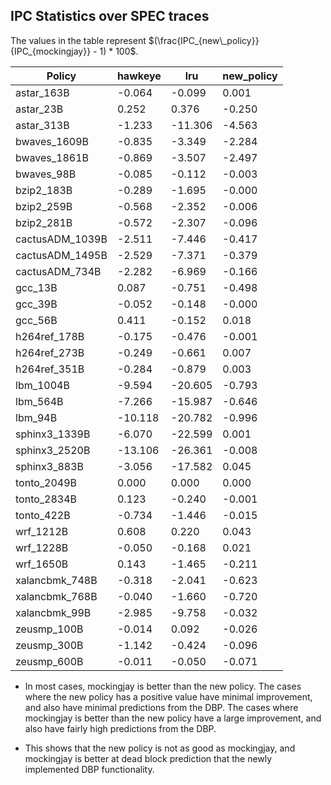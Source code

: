 ## IPC Statistics over SPEC traces

The values in the table represent $(\frac{IPC_{new\_policy}}{IPC_{mockingjay}} - 1) * 100$.

| Policy | hawkeye | lru | new_policy |
| --- | --- | --- | --- |
| astar_163B | -0.064 | -0.099 | 0.001 |
| astar_23B | 0.252 | 0.376 | -0.250 |
| astar_313B | -1.233 | -11.306 | -4.563 |
| bwaves_1609B | -0.835 | -3.349 | -2.284 |
| bwaves_1861B | -0.869 | -3.507 | -2.497 |
| bwaves_98B | -0.085 | -0.112 | -0.003 |
| bzip2_183B | -0.289 | -1.695 | -0.000 |
| bzip2_259B | -0.568 | -2.352 | -0.006 |
| bzip2_281B | -0.572 | -2.307 | -0.096 |
| cactusADM_1039B | -2.511 | -7.446 | -0.417 |
| cactusADM_1495B | -2.529 | -7.371 | -0.379 |
| cactusADM_734B | -2.282 | -6.969 | -0.166 |
| gcc_13B | 0.087 | -0.751 | -0.498 |
| gcc_39B | -0.052 | -0.148 | -0.000 |
| gcc_56B | 0.411 | -0.152 | 0.018 |
| h264ref_178B | -0.175 | -0.476 | -0.001 |
| h264ref_273B | -0.249 | -0.661 | 0.007 |
| h264ref_351B | -0.284 | -0.879 | 0.003 |
| lbm_1004B | -9.594 | -20.605 | -0.793 |
| lbm_564B | -7.266 | -15.987 | -0.646 |
| lbm_94B | -10.118 | -20.782 | -0.996 |
| sphinx3_1339B | -6.070 | -22.599 | 0.001 |
| sphinx3_2520B | -13.106 | -26.361 | -0.008 |
| sphinx3_883B | -3.056 | -17.582 | 0.045 |
| tonto_2049B | 0.000 | 0.000 | 0.000 |
| tonto_2834B | 0.123 | -0.240 | -0.001 |
| tonto_422B | -0.734 | -1.446 | -0.015 |
| wrf_1212B | 0.608 | 0.220 | 0.043 |
| wrf_1228B | -0.050 | -0.168 | 0.021 |
| wrf_1650B | 0.143 | -1.465 | -0.211 |
| xalancbmk_748B | -0.318 | -2.041 | -0.623 |
| xalancbmk_768B | -0.040 | -1.660 | -0.720 |
| xalancbmk_99B | -2.985 | -9.758 | -0.032 |
| zeusmp_100B | -0.014 | 0.092 | -0.026 |
| zeusmp_300B | -1.142 | -0.424 | -0.096 |
| zeusmp_600B | -0.011 | -0.050 | -0.071 |

- In most cases, mockingjay is better than the new policy. The cases where the new policy has a positive value have minimal improvement, and also have minimal predictions from the DBP. The cases where mockingjay is better than the new policy have a large improvement, and also have fairly high predictions from the DBP.

- This shows that the new policy is not as good as mockingjay, and mockingjay is better at dead block prediction that the newly implemented DBP functionality.

